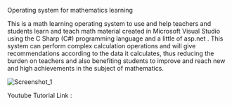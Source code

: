 Operating system for mathematics learning 

This is a math learning operating system to use and help teachers and students learn and teach math material created in Microsoft Visual Studio using the C Sharp (C#) programming language and a little of asp.net . This system can perform complex calculation operations and will give recommendations according to the data it calculates, thus reducing the burden on teachers and also benefiting students to improve and reach new and high achievements in the subject of mathematics.

![Screenshot_1](https://github.com/OriyaShamir/Oriya-Shamir-Math-Project/assets/172430766/be28b69b-f06b-4535-8a05-ee2456eecef1)

Youtube Tutorial
Link : 
